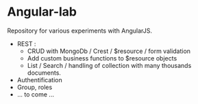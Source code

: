 # Angular-lab

Repository for various experiments with AngularJS.

- REST :
  - CRUD with MongoDb / Crest / $resource / form validation
  - Add custom business functions to $resource objects
  - List / Search / handling of collection with many thousands documents.
- Authentification
- Group, roles
- ... to come ...



